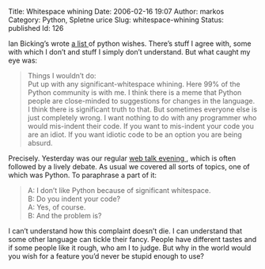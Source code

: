 Title: Whitespace whining
Date: 2006-02-16 19:07
Author: markos
Category: Python, Spletne urice
Slug: whitespace-whining
Status: published
Id: 126

<div>
 <p>
  Ian Bicking’s wrote
  <a href="http://blog.ianbicking.org/my-python-4k.html">
   a list
  </a>
  of python wishes. There’s stuff I agree with, some with which I don’t and stuff I simply don’t understand. But what caught my eye was:
 </p>
 <blockquote>
  <p>
   Things I wouldn’t do:
   <br/>
   Put up with any significant-whitespace whining. Here 99% of the Python community is with me. I think there is a meme that Python people are close-minded to suggestions for changes in the language. I think there is significant truth to that. But sometimes everyone else is just completely wrong. I want nothing to do with any programmer who would mis-indent their code. If you want to mis-indent your code you are an idiot. If you want idiotic code to be an option you are being absurd.
  </p>
 </blockquote>
 <p>
  Precisely. Yesterday was our regular
  <a href="http://web.zen.si/">
   web talk evening
  </a>
  , which is often followed by a lively debate. As usual we covered all sorts of topics, one of which was Python. To paraphrase a part of it:
 </p>
 <blockquote>
  <p>
   A: I don’t like Python because of significant whitespace.
   <br/>
   B: Do you indent your code?
   <br/>
   A: Yes, of course.
   <br/>
   B: And the problem is?
  </p>
 </blockquote>
 <p>
  I can’t understand how this complaint doesn’t die. I can understand that some other language can tickle their fancy. People have different tastes and if some people like it rough, who am I to judge. But why in the world would you wish for a feature you’d never be stupid enough to use?
 </p>
</div>
